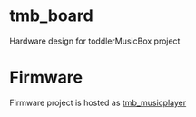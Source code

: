 # tmb_board
Hardware design for toddlerMusicBox project

# Firmware
Firmware project is hosted as [tmb_musicplayer](https://github.com/janfietz/tmb_musicplayer)
